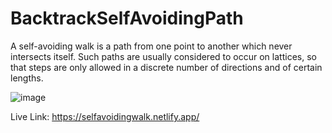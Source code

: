 # BacktrackSelfAvoidingPath

A self-avoiding walk is a path from one point to another which never intersects itself. Such paths are usually considered to occur on lattices, so that steps are only allowed in a discrete number of directions and of certain lengths.

![image](https://user-images.githubusercontent.com/84125388/205441980-36227d83-7b04-4437-811c-29ea65a00bdc.png)


Live Link: https://selfavoidingwalk.netlify.app/
